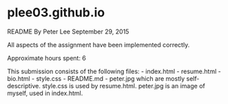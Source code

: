# plee03.github.io
README
By Peter Lee
September 29, 2015

All aspects of the assignment have been implemented correctly.

Approximate hours spent: 6

This submission consists of the following files:
    - index.html
    - resume.html
    - bio.html
    - style.css
    - README.md
    - peter.jpg
which are mostly self-descriptive.
style.css is used by resume.html.
peter.jpg is an image of myself, used in index.html.
